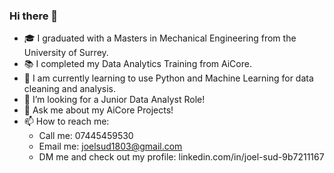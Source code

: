 ### Hi there 👋

- 🎓 I graduated with a Masters in Mechanical Engineering from the University of Surrey.
- 📚 I completed my Data Analytics Training from AiCore.
- 🌱 I am currently learning to use Python and Machine Learning for data cleaning and analysis.
- 🤔 I’m looking for a Junior Data Analyst Role!
- 💬 Ask me about my AiCore Projects!
- 📫 How to reach me:
  - Call me: 07445459530
  - Email me: joelsud1803@gmail.com
  - DM me and check out my profile: linkedin.com/in/joel-sud-9b7211167
